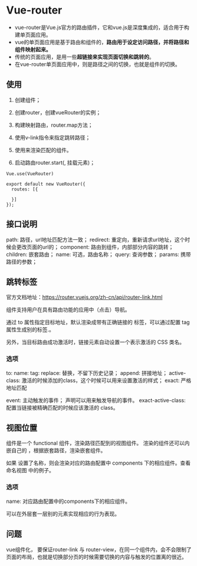 
# Vue-router

- vue-router是Vue.js官方的路由插件，它和vue.js是深度集成的，适合用于构建单页面应用。
- vue的单页面应用是基于路由和组件的，**路由用于设定访问路径，并将路径和组件映射起来。**
- 传统的页面应用，是用一些**超链接来实现页面切换和跳转的**。
- 在vue-router单页面应用中，则是路径之间的切换，也就是组件的切换。

## 使用

1. 创建组件；

2. 创建router，创建vueRouter的实例；

3. 构建映射路由，router.map方法；

4. 使用v-link指令来指定跳转路径；

5. 使用<router-view>来渲染匹配的组件。

6. 启动路由router.start(, 挂载元素)；

```
Vue.use(VueRouter)

export default new VueRouter({
  routes: [{

  }]
});

```

## 接口说明

path: 路径，url地址匹配方法一致；
redirect: 重定向，重新请求url地址，这个时候会更改页面的url的；
component: 路由到组件，内部部分内容的跳转；
children: 嵌套路由；
name: 可选，路由名称；
query: 查询参数；
params: 携带路径的参数；

## 跳转标签<router-link>

官方文档地址：https://router.vuejs.org/zh-cn/api/router-link.html

<router-link> 组件支持用户在具有路由功能的应用中（点击）导航。 

通过 to 属性指定目标地址，默认渲染成带有正确链接的 <a> 标签，可以通过配置 tag 属性生成别的标签.。

另外，当目标路由成功激活时，链接元素自动设置一个表示激活的 CSS 类名。

### <router-link>选项
to: 
name: 
tag: 
replace: 替换，不留下历史记录；
append: 拼接地址；
active-class: 激活的时候添加的class，这个时候可以用来设置激活的样式；
exact: 严格地址匹配
<!-- 这个链接只会在地址为 / 的时候被激活 -->
<router-link to="/" exact>
event:  主动触发的事件；
声明可以用来触发导航的事件。
exact-active-class: 
配置当链接被精确匹配的时候应该激活的 class。

## 视图位置<router-view>

<router-view> 组件是一个 functional 组件，渲染路径匹配到的视图组件。
<router-view> 渲染的组件还可以内嵌自己的 <router-view>，根据嵌套路径，渲染嵌套组件。

如果 <router-view>设置了名称，则会渲染对应的路由配置中 components 下的相应组件。查看 命名视图 中的例子。

### 选项

name: 对应路由配置中的components下的相应组件。

可以在外层套一层别的元素实现相应的行为表现。


## 问题

vue组件化， 要保证router-link 与 router-view，在同一个组件内，会不会限制了页面的布局，也就是切换部分页的时候需要切换的内容与触发的位置离的很近。





